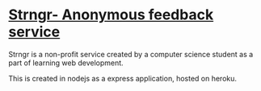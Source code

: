 # [Strngr- Anonymous feedback service](https://www.google.com)
Strngr is a non-profit service created by a computer science student as a part of learning web development. 

This is created in nodejs as a express application, hosted on heroku.
